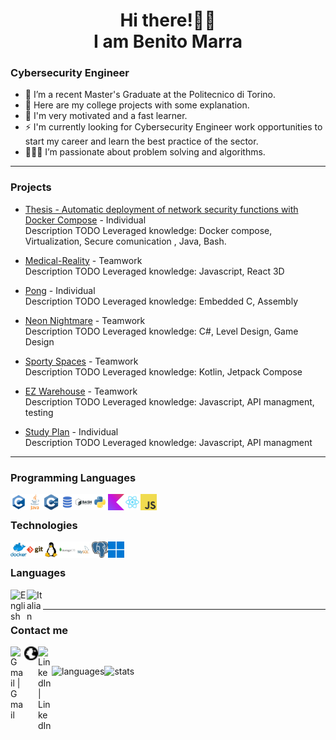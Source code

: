 <h1 align="center">Hi there!👋🏻<br>I am Benito Marra</h1>
<h3>Cybersecurity Engineer</h3>

- 🌱 I’m a recent Master's Graduate at the Politecnico di Torino.
- 🔭 Here  are my college projects with some explanation.
- 📄 I'm very motivated and a fast learner.
- ⚡ I'm currently looking for Cybersecurity Engineer work opportunities to start my career and learn the best practice of the sector.
- 👨🏻‍💻 I’m passionate about problem solving and algorithms.<br>

---

### Projects ###
- [Thesis - Automatic deployment of network security functions with Docker Compose](https://github.com/FatBenny99/Thesis-Verefoo) - Individual<br>
Description TODO
Leveraged knowledge: Docker compose, Virtualization, Secure comunication , Java, Bash.

- [Medical-Reality](https://github.com/FatBenny99/Medical-Reality) - Teamwork<br>
Description TODO
Leveraged knowledge: Javascript, React 3D

- [Pong](https://github.com/FatBenny99/Pong) - Individual<br>
Description TODO
Leveraged knowledge: Embedded C, Assembly

- [Neon Nightmare](https://github.com/chettilaura/Neon-Nightmare) - Teamwork<br>
Description TODO
Leveraged knowledge: C#, Level Design, Game Design

- [Sporty Spaces](https://github.com/FatBenny99/Sporty-Spaces) - Teamwork<br>
Description TODO
Leveraged knowledge: Kotlin, Jetpack Compose

- [EZ Warehouse](https://github.com/FatBenny99/EZ-WAREHOUSE) - Teamwork<br>
Description TODO
Leveraged knowledge: Javascript, API managment, testing

- [Study Plan](https://github.com/FatBenny99/Study-Plan) - Individual<br>
Description TODO
Leveraged knowledge: Javascript, API managment

---

### Programming Languages ###
<img align="left" alt="C" width="26px" src="https://github.com/github/explore/blob/main/topics/c/c.png"/>
<img align="left" alt="Java" width="26px" src="https://github.com/github/explore/blob/main/topics/java/java.png"/>
<img align="left" alt="C++" width="26px" src="https://github.com/github/explore/blob/main/topics/cpp/cpp.png"/>
<img align="left" alt="SQL" width="26px" src="https://github.com/github/explore/blob/main/topics/sql/sql.png"/>
<img align="left" alt="bash" width="26px" src="https://github.com/github/explore/blob/main/topics/bash/bash.png"/>
<img align="left" alt="Python" width="26px" src="https://github.com/github/explore/blob/main/topics/python/python.png"/>
<img align="left" alt="Kotlin" width="26px" src="https://github.com/github/explore/blob/main/topics/kotlin/kotlin.png"/>
<img align="left" alt="React" width="26px" src="https://github.com/github/explore/blob/main/topics/react/react.png"/>
<img align="left" alt="JavaScript" width="26px" src="https://github.com/github/explore/blob/main/topics/javascript/javascript.png"/><br>

### Technologies ###
<img align="left" alt="Docker" width="26px" src="https://github.com/github/explore/blob/main/topics/docker/docker.png"/>
<img align="left" alt="Git" width="26px" src="https://github.com/github/explore/blob/main/topics/git/git.png"/>
<img align="left" alt="Linux" width="26px" src="https://github.com/github/explore/blob/main/topics/linux/linux.png"/>
<img align="left" alt="MongoDB" width="26px" src="https://github.com/github/explore/blob/main/topics/mongodb/mongodb.png"/>
<img align="left" alt="MySQL" width="26px" src="https://github.com/github/explore/blob/main/topics/mysql/mysql.png"/>
<img align="left" alt="postgreSQL" width="26px" src="https://github.com/github/explore/blob/main/topics/postgresql/postgresql.png"/>
<img align="left" alt="Windows" width="26px" src="https://github.com/github/explore/blob/main/topics/windows/windows.png"/><br>

### Languages ###
<img align="left" alt="English" width="26px" src="https://unpkg.com/language-icons/icons/en.svg"/>
<img align="left" alt="Italian" width="26px" src="https://unpkg.com/language-icons/icons/it.svg"/><br>

---

### Contact me ###
[<img align="left" alt="Gmail | Gmail" width="22px" src="https://cdn.jsdelivr.net/npm/simple-icons@v3/icons/gmail.svg"/>][gmail]
[<img align="left" alt="Website | Website" width="22px" src="https://raw.githubusercontent.com/iconic/open-iconic/master/svg/globe.svg"/>][website]
[<img align="left" alt="LinkedIn | LinkedIn" width="22px" src="https://cdn.jsdelivr.net/npm/simple-icons@v3/icons/linkedin.svg"/>][linkedin] <br>

[gmail]: mailto:benitomarra@gmail.com
[website]: https://github.com/FatBenny99
[linkedin]: https://www.linkedin.com/in/benito-marra-5019012a7/

<img align="left" alt="languages" src="https://github-readme-stats.vercel.app/api/top-langs?username=FatBenny99&show_icons=true&locale=en&layout=compact&theme=dracula"/>
<p>&nbsp;<img align="left" src="https://github-readme-stats.vercel.app/api?username=FatBenny99&show_icons=true&locale=en&theme=dracula" alt="stats"/></p>
<!--
**FatBenny99/FatBenny99** is a ✨ _special_ ✨ repository because its `README.md` (this file) appears on your GitHub profile.

Here are some ideas to get you started:

- 🔭 I’m currently working on ...
- 🌱 I’m currently learning ...
- 👯 I’m looking to collaborate on ...
- 🤔 I’m looking for help with ...
- 💬 Ask me about ...
- 📫 How to reach me: ...
- 😄 Pronouns: ...
- ⚡ Fun fact: ...
-->
